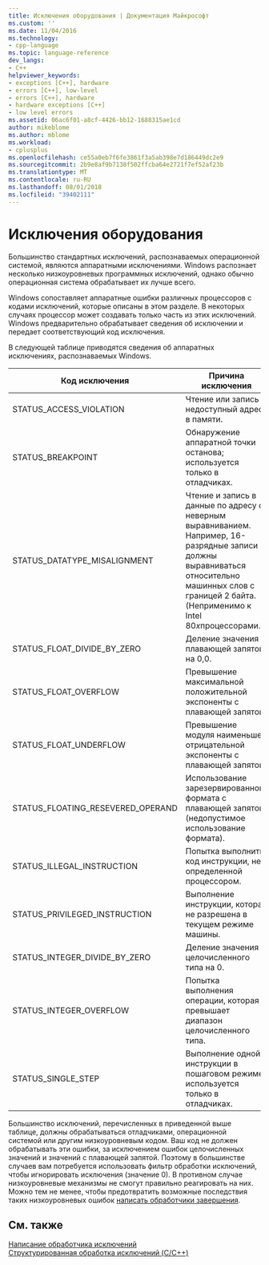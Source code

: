 ```yaml
---
title: Исключения оборудования | Документация Майкрософт
ms.custom: ''
ms.date: 11/04/2016
ms.technology:
- cpp-language
ms.topic: language-reference
dev_langs:
- C++
helpviewer_keywords:
- exceptions [C++], hardware
- errors [C++], low-level
- errors [C++], hardware
- hardware exceptions [C++]
- low level errors
ms.assetid: 06ac6f01-a8cf-4426-bb12-1688315ae1cd
author: mikeblome
ms.author: mblome
ms.workload:
- cplusplus
ms.openlocfilehash: ce55a0eb7f6fe3861f3a5ab398e7d186449dc2e9
ms.sourcegitcommit: 2b9e8af9b7138f502ffcba64e2721f7ef52af23b
ms.translationtype: MT
ms.contentlocale: ru-RU
ms.lasthandoff: 08/01/2018
ms.locfileid: "39402111"
---
```

# <a name="hardware-exceptions"></a>Исключения оборудования
Большинство стандартных исключений, распознаваемых операционной системой, являются аппаратными исключениями. Windows распознает несколько низкоуровневых программных исключений, однако обычно операционная система обрабатывает их лучше всего.  
  
 Windows сопоставляет аппаратные ошибки различных процессоров с кодами исключений, которые описаны в этом разделе. В некоторых случаях процессор может создавать только часть из этих исключений. Windows предварительно обрабатывает сведения об исключении и передает соответствующий код исключения.  
  
 В следующей таблице приводятся сведения об аппаратных исключениях, распознаваемых Windows.  
  
|Код исключения|Причина исключения|  
|--------------------|------------------------|  
|STATUS_ACCESS_VIOLATION|Чтение или запись в недоступный адрес в памяти.|  
|STATUS_BREAKPOINT|Обнаружение аппаратной точки останова; используется только в отладчиках.|  
|STATUS_DATATYPE_MISALIGNMENT|Чтение и запись в данные по адресу с неверным выравниванием. Например, 16-разрядные записи должны выравниваться относительно машинных слов с границей 2 байта. (Неприменимо к Intel 80*x*процессорами.)|  
|STATUS_FLOAT_DIVIDE_BY_ZERO|Деление значения с плавающей запятой на 0,0.|  
|STATUS_FLOAT_OVERFLOW|Превышение максимальной положительной экспоненты с плавающей запятой.|  
|STATUS_FLOAT_UNDERFLOW|Превышение модуля наименьшей отрицательной экспоненты с плавающей запятой.|  
|STATUS_FLOATING_RESEVERED_OPERAND|Использование зарезервированного формата с плавающей запятой (недопустимое использование формата).|  
|STATUS_ILLEGAL_INSTRUCTION|Попытка выполнить код инструкции, не определенной процессором.|  
|STATUS_PRIVILEGED_INSTRUCTION|Выполнение инструкции, которая не разрешена в текущем режиме машины.|  
|STATUS_INTEGER_DIVIDE_BY_ZERO|Деление значения целочисленного типа на 0.|  
|STATUS_INTEGER_OVERFLOW|Попытка выполнения операции, которая превышает диапазон целочисленного типа.|  
|STATUS_SINGLE_STEP|Выполнение одной инструкции в пошаговом режиме; используется только в отладчиках.|  
  
 Большинство исключений, перечисленных в приведенной выше таблице, должны обрабатываться отладчиками, операционной системой или другим низкоуровневым кодом. Ваш код не должен обрабатывать эти ошибки, за исключением ошибок целочисленных значений и значений с плавающей запятой. Поэтому в большинстве случаев вам потребуется использовать фильтр обработки исключений, чтобы игнорировать исключения (значение 0). В противном случае низкоуровневые механизмы не смогут правильно реагировать на них. Можно тем не менее, чтобы предотвратить возможные последствия таких низкоуровневых ошибок [написать обработчики завершения](../cpp/writing-a-termination-handler.md).  
  
## <a name="see-also"></a>См. также  
 [Написание обработчика исключений](../cpp/writing-an-exception-handler.md)   
 [Структурированная обработка исключений (C/C++)](../cpp/structured-exception-handling-c-cpp.md)